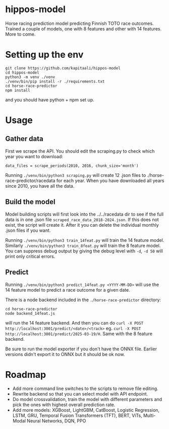 # hippos-model
Horse racing prediction model predicting Finnish TOTO race outcomes. Trained a couple of models, one with 8 features and other with 14 features. More to come.

# Setting up the env

```
git clone https://github.com/kapitaali/hippos-model
cd hippos-model
python3 -m venv ./venv
./venv/bin/pip install -r ./requirements.txt
cd horse-race-predictor
npm install
```

and you should have python + npm set up.

# Usage

## Gather data

First we scrape the API. You should edit the scraping.py to check which year you want to download:

    data_files = scrape_periods(2010, 2016, chunk_size='month')

Running `./venv/bin/python3 scraping.py` will create 12 .json files to ./horse-race-predictor/racedata for each year. When you have downloaded all years since 2010, you have all the data.

## Build the model

Model building scripts will first look into the ../../racedata dir to see if the full data is in one .json file `scraped_race_data_2018-2024.json`. If this does not exist, the script will create it. After it you can delete the individual monthly .json files if you want.

Running `./venv/bin/python3 train_14feat.py` will train the 14 feature model. Similarly `./venv/bin/python3 train_8feat.py` will train the 8 feature model. You can suppress debug output by giving the debug level with `-d`, `-d 50` will print only critical errors.

## Predict 

Running `./venv/bin/python3 predict_14feat.py <YYYY-MM-DD>` will use the 14 feature model to predict a race outcome for a given date. 

There is a node backend included in the `./horse-race-predictor` directory: 
```
cd horse-race-predictor
node backend_14feat.js
```

will run the 14 feature backend. And then you can do `curl -X POST http://localhost:3001/predict/<date>/<track>` eg. `curl -X POST http://localhost:3001/predict/2025-03-19/H`. Same with the 8 feature backend.

Be sure to run the model exporter if you don't have the ONNX file. Earlier versions didn't export it to ONNX but it should be ok now.

# Roadmap

* Add more command line switches to the scripts to remove file editing. 
* Rewrite backend so that you can select model with API endpoint.
* Do model crossvalidation, train the model with different parameters and pick the ones with highest overall prediction rate.
* Add more models: XGBoost, LightGBM, CatBoost, Logistic Regression, LSTM, GRU, Temporal Fusion Transformers (TFT), BERT, ViTs, Multi-Modal Neural Networks, DQN, PPO

